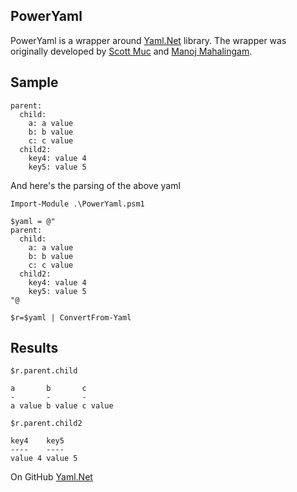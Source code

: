 PowerYaml
-

PowerYaml is a wrapper around [Yaml.Net]() library. The wrapper was originally developed by [Scott Muc](https://github.com/scottmuc) and [Manoj Mahalingam](https://github.com/manojlds).

Sample
-

	parent: 
	  child:
		a: a value
		b: b value
		c: c value
	  child2: 
		key4: value 4
		key5: value 5

And here's the parsing of the above yaml		
		
	Import-Module .\PowerYaml.psm1

    $yaml = @"
	parent: 
	  child:
	    a: a value
	    b: b value
	    c: c value
	  child2: 
	    key4: value 4
	    key5: value 5
	"@

	$r=$yaml | ConvertFrom-Yaml
	
 

Results
-
	$r.parent.child  
	
	a       b       c      
	-       -       -      
	a value b value c value
	
	$r.parent.child2
	
	key4    key5   
	----    ----   
	value 4 value 5                                                  


On GitHub [Yaml.Net](https://github.com/aaubry/YamlDotNet)